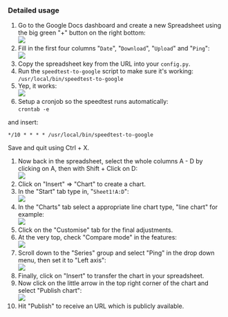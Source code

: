 ### Detailed usage

1. Go to the Google Docs dashboard and create a new Spreadsheet using the big green "+" button on the right bottom:  
  ![](http://up.frd.mn/lgMd7.png)
1. Fill in the first four columns "`Date`", "`Download`", "`Upload`" and "`Ping`":  
  ![](http://up.frd.mn/qS5LU.jpg)
1. Copy the spreadsheet key from the URL into your `config.py`.  
1. Run the `speedtest-to-google` script to make sure it's working:  
  `/usr/local/bin/speedtest-to-google`
1. Yep, it works:  
  ![](http://up.frd.mn/lDStQ.jpg)
1. Setup a cronjob so the speedtest runs automatically:  
  `crontab -e`  

  and insert:

  `*/10 * * * * /usr/local/bin/speedtest-to-google`

  Save and quit using Ctrl + X.
1. Now back in the spreadsheet, select the whole columns A - D by clicking on A, then with Shift + Click on D:  
  ![](http://up.frd.mn/7fusF.jpg)
1. Click on "Insert" => "Chart" to create a chart.
1. In the "Start" tab type in, "`Sheet1!A:D`":  
  ![](http://up.frd.mn/t8ig1.jpg)
1. In the "Charts" tab select a appropriate line chart type, "line chart" for example:  
  ![](http://up.frd.mn/xHZU8.png)
1. Click on the "Customise" tab for the final adjustments.
1. At the very top, check "Compare mode" in the features:  
  ![](http://up.frd.mn/blDkc.jpg)
1. Scroll down to the "Series" group and select "Ping" in the drop down menu, then set it to "Left axis":  
  ![](http://up.frd.mn/AQbyj.jpg)
1. Finally, click on "Insert" to transfer the chart in your spreadsheet.
1. Now click on the little arrow in the top right corner of the chart and select "Publish chart":  
  ![](http://up.frd.mn/pnOc7.jpg)
1. Hit "Publish" to receive an URL which is publicly available.

